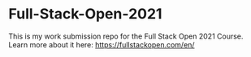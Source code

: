 # Full-Stack-Open-2021
This is my work submission repo for the Full Stack Open 2021 Course.
Learn more about it here: https://fullstackopen.com/en/
